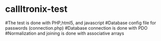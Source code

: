 # callltronix-test

#The test is done with PHP,html5, and javascript
#Database config file for passwords (connection.php)
#Database connection is done with PDO
#Normalization and joining is done with associative arrays
